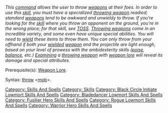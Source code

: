 *This [command](:Category:_Commands "wikilink") allows the user to throw
[weapons](:Category:_Weapons "wikilink") at their foes. In order to use
this [skill](:Category:_Skills "wikilink"), you must have a specialized
[throwing weapon](:Category:_Throwing_Weapons "wikilink") readied;
standard [weapons](:Category:_Weapons "wikilink") tend to be awkward and
unwieldy to throw. If you're looking for the
[skill](:Category:_Skills "wikilink") where you throw an opponent on the
ground, you're in the wrong place; for that skill, see
[TOSS](Toss "wikilink"). [Throwing
weapons](:Category:_Throwing_Weapons "wikilink") come in an incredible
variety, and some even have unique special abilities. You will need to
[wield](Wield "wikilink") these items to throw them. You can only throw
from your offhand if both your [wielded](Wield "wikilink")
[weapon](:Category:_Weapons "wikilink") and the projectile are light
enough, based on your level of prowess with the ambidexterity skills
([poise](Poise "wikilink"), [balance](Balance "wikilink"), etc.)
[Examining](Examine "wikilink") a [throwing
weapon](:Category:_Throwing_Weapons "wikilink") with [weapon
lore](Weapon_Lore "wikilink") will reveal its damage and special
attributes.*

Prerequisite(s): [Weapon Lore](Weapon_Lore "wikilink").

Syntax: [throw](Throw "wikilink") \<[mob](:Category:_Mobs "wikilink")\>.

[Category: Skills And Spells](Category:_Skills_And_Spells "wikilink")
[Category: Skills](Category:_Skills "wikilink") [Category: Black Circle
Initiate Lowmort Skills And
Spells](Category:_Black_Circle_Initiate_Lowmort_Skills_And_Spells "wikilink")
[Category: Bladedancer Lowmort Skills And
Spells](Category:_Bladedancer_Lowmort_Skills_And_Spells "wikilink")
[Category: Fusilier Hero Skills And
Spells](Category:_Fusilier_Hero_Skills_And_Spells "wikilink") [Category:
Rogue Lowmort Skills And
Spells](Category:_Rogue_Lowmort_Skills_And_Spells "wikilink") [Category:
Warrior Hero Skills And
Spells](Category:_Warrior_Hero_Skills_And_Spells "wikilink")
